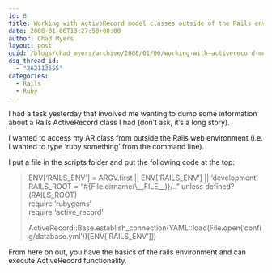 ```yaml
---
id: 8
title: Working with ActiveRecord model classes outside of the Rails environment
date: 2008-01-06T13:27:50+00:00
author: Chad Myers
layout: post
guid: /blogs/chad_myers/archive/2008/01/06/working-with-activerecord-model-classes-outside-of-the-rails-environment.aspx
dsq_thread_id:
  - "262113565"
categories:
  - Rails
  - Ruby
---
```

I had a task yesterday that involved me wanting to dump some information about a Rails ActiveRecord class I had (don&#8217;t ask, it&#8217;s a long story).

I wanted to access my AR class from outside the Rails web environment (i.e. I wanted to type &#8216;ruby something&#8217; from the command line).

I put a file in the scripts folder and put the following code at the top:

> ENV[&#8216;RAILS\_ENV&#8217;] = ARGV.first || ENV[&#8216;RAILS\_ENV&#8217;] || &#8216;development&#8217;  
> RAILS\_ROOT = &#8220;#{File.dirname(\\_\_FILE\_\_)}/..&#8221; unless defined?(RAILS_ROOT)  
> require &#8216;rubygems&#8217;  
> require &#8216;active_record&#8217; 
> 
> ActiveRecord::Base.establish\_connection(YAML::load(File.open(&#8216;config/database.yml&#8217;))[ENV[&#8216;RAILS\_ENV&#8217;]])

From here on out, you have the basics of the rails environment and can execute ActiveRecord functionality.